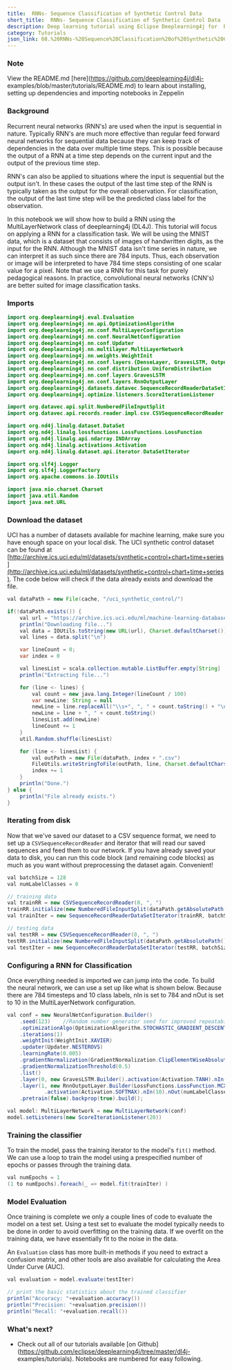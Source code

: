```yaml
---
title:  RNNs- Sequence Classification of Synthetic Control Data
short_title:  RNNs- Sequence Classification of Synthetic Control Data
description: Deep learning tutorial using Eclipse Deeplearning4j for  RNNs- Sequence Classification of Synthetic Control Data
category: Tutorials
json_link: 08.%20RNNs-%20Sequence%20Classification%20of%20Synthetic%20Control%20Data.json
---
```


### Note

View the README.md [here](https://github.com/deeplearning4j/dl4j-
examples/blob/master/tutorials/README.md) to learn about installing, setting up
dependencies and importing notebooks in Zeppelin

### Background

Recurrent neural networks (RNN's) are used when the input is
sequential in nature. Typically RNN's are much more effective than regular feed
forward neural networks for sequential data because they can keep track of
dependencies in the data over multiple time steps. This is possible because the
output of a RNN at a time step depends on the current input and the output of
the previous time step. 

RNN's can also be applied to situations where the
input is sequential but the output isn't. In these cases the output of the last
time step of the RNN is typically taken as the output for the overall
observation. For classification, the output of the last time step will be the
predicted class label for the observation. 

In this notebook we will show how
to build a RNN using the MultiLayerNetwork class of deeplearning4j (DL4J). This
tutorial will focus on applying a RNN for a classification task. We will be
using the MNIST data, which is a dataset that consists of images of handwritten
digits, as the input for the RNN. Although the MNIST data isn't time series in
nature, we can interpret it as such since there are 784 inputs. Thus, each
observation or image will be interpreted to have 784 time steps consisting of
one scalar value for a pixel. Note that we use a RNN for this task for purely
pedagogical reasons. In practice, convolutional neural networks (CNN's) are
better suited for image classification tasks.

### Imports

```java
import org.deeplearning4j.eval.Evaluation
import org.deeplearning4j.nn.api.OptimizationAlgorithm
import org.deeplearning4j.nn.conf.MultiLayerConfiguration
import org.deeplearning4j.nn.conf.NeuralNetConfiguration
import org.deeplearning4j.nn.conf.Updater
import org.deeplearning4j.nn.multilayer.MultiLayerNetwork
import org.deeplearning4j.nn.weights.WeightInit
import org.deeplearning4j.nn.conf.layers.{DenseLayer, GravesLSTM, OutputLayer, RnnOutputLayer}
import org.deeplearning4j.nn.conf.distribution.UniformDistribution
import org.deeplearning4j.nn.conf.layers.GravesLSTM
import org.deeplearning4j.nn.conf.layers.RnnOutputLayer
import org.deeplearning4j.datasets.datavec.SequenceRecordReaderDataSetIterator
import org.deeplearning4j.optimize.listeners.ScoreIterationListener

import org.datavec.api.split.NumberedFileInputSplit
import org.datavec.api.records.reader.impl.csv.CSVSequenceRecordReader

import org.nd4j.linalg.dataset.DataSet
import org.nd4j.linalg.lossfunctions.LossFunctions.LossFunction
import org.nd4j.linalg.api.ndarray.INDArray
import org.nd4j.linalg.activations.Activation
import org.nd4j.linalg.dataset.api.iterator.DataSetIterator

import org.slf4j.Logger
import org.slf4j.LoggerFactory
import org.apache.commons.io.IOUtils

import java.nio.charset.Charset
import java.util.Random
import java.net.URL
```

### Download the dataset

UCI has a number of datasets available for machine
learning, make sure you have enough space on your local disk. The UCI synthetic
control dataset can be found at
[http://archive.ics.uci.edu/ml/datasets/synthetic+control+chart+time+series](http://archive.ics.uci.edu/ml/datasets/synthetic+control+chart+time+series).
The code below will check if the data already exists and download the file.

```java
val dataPath = new File(cache, "/uci_synthetic_control/")

if(!dataPath.exists()) {
    val url = "https://archive.ics.uci.edu/ml/machine-learning-databases/synthetic_control-mld/synthetic_control.data"
    println("Downloading file...")
    val data = IOUtils.toString(new URL(url), Charset.defaultCharset())
    val lines = data.split("\n")

    var lineCount = 0;
    var index = 0

    val linesList = scala.collection.mutable.ListBuffer.empty[String]
    println("Extracting file...")

    for (line <- lines) {
        val count = new java.lang.Integer(lineCount / 100)
        var newLine: String = null
        newLine = line.replaceAll("\\s+", ", " + count.toString() + "\n")
        newLine = line + ", " + count.toString()
        linesList.add(newLine)
        lineCount += 1
    }
    util.Random.shuffle(linesList)

    for (line <- linesList) {
        val outPath = new File(dataPath, index + ".csv")
        FileUtils.writeStringToFile(outPath, line, Charset.defaultCharset())
        index += 1
    }
    println("Done.")
} else {
    println("File already exists.")
}
```

### Iterating from disk

Now that we've saved our dataset to a CSV sequence
format, we need to set up a `CSVSequenceRecordReader` and iterator that will
read our saved sequences and feed them to our network. If you have already saved
your data to disk, you can run this code block (and remaining code blocks) as
much as you want without preprocessing the dataset again. Convenient!

```java
val batchSize = 128
val numLabelClasses = 6

// training data
val trainRR = new CSVSequenceRecordReader(0, ", ")
trainRR.initialize(new NumberedFileInputSplit(dataPath.getAbsolutePath() + "/%d.csv", 0, 449))
val trainIter = new SequenceRecordReaderDataSetIterator(trainRR, batchSize, numLabelClasses, 1)

// testing data
val testRR = new CSVSequenceRecordReader(0, ", ")
testRR.initialize(new NumberedFileInputSplit(dataPath.getAbsolutePath() + "/%d.csv", 450, 599))
val testIter = new SequenceRecordReaderDataSetIterator(testRR, batchSize, numLabelClasses, 1)
```

### Configuring a RNN for Classification
Once everything needed is imported we
can jump into the code. To build the neural network, we can use a set up like
what is shown below. Because there are 784 timesteps and 10 class labels, nIn is
set to 784 and nOut is set to 10 in the MultiLayerNetwork configuration.

```java
val conf = new NeuralNetConfiguration.Builder()
    .seed(123)    //Random number generator seed for improved repeatability. Optional.
    .optimizationAlgo(OptimizationAlgorithm.STOCHASTIC_GRADIENT_DESCENT)
    .iterations(1)
    .weightInit(WeightInit.XAVIER)
    .updater(Updater.NESTEROVS)
    .learningRate(0.005)
    .gradientNormalization(GradientNormalization.ClipElementWiseAbsoluteValue)  //Not always required, but helps with this data set
    .gradientNormalizationThreshold(0.5)
    .list()
    .layer(0, new GravesLSTM.Builder().activation(Activation.TANH).nIn(1).nOut(10).build())
    .layer(1, new RnnOutputLayer.Builder(LossFunctions.LossFunction.MCXENT)
            .activation(Activation.SOFTMAX).nIn(10).nOut(numLabelClasses).build())
    .pretrain(false).backprop(true).build();

val model: MultiLayerNetwork = new MultiLayerNetwork(conf)
model.setListeners(new ScoreIterationListener(20))
```

### Training the classifier

To train the model, pass the training iterator to
the model's `fit()` method. We can use a loop to train the model using a
prespecified number of epochs or passes through the training data.

```java
val numEpochs = 1
(1 to numEpochs).foreach(_ => model.fit(trainIter) )
```

### Model Evaluation
Once training is complete we only a couple lines of code to
evaluate the model on a test set. Using a test set to evaluate the model
typically needs to be done in order to avoid overfitting on the training data.
If we overfit on the training data, we have essentially fit to the noise in the
data. 

An `Evaluation` class has more built-in methods if you need to extract a
confusion matrix, and other tools are also available for calculating the Area
Under Curve (AUC).

```java
val evaluation = model.evaluate(testIter)

// print the basic statistics about the trained classifier
println("Accuracy: "+evaluation.accuracy())
println("Precision: "+evaluation.precision())
println("Recall: "+evaluation.recall())
```

### What's next?

- Check out all of our tutorials available [on
Github](https://github.com/eclipse/deeplearning4j/tree/master/dl4j-
examples/tutorials). Notebooks are numbered for easy following.
